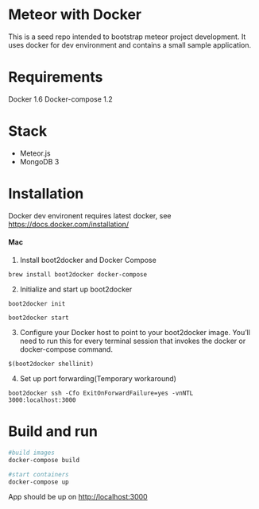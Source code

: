 Meteor with Docker
=====================================================
This is a seed repo intended to bootstrap meteor project development. It uses docker for dev environment and contains a small sample application.

Requirements
=============
Docker 1.6
Docker-compose 1.2

Stack
=============
* Meteor.js
* MongoDB 3


Installation
=============

Docker dev environent requires latest docker, see https://docs.docker.com/installation/

#### Mac
1. Install boot2docker and Docker Compose
```
brew install boot2docker docker-compose
```
2. Initialize and start up boot2docker
```
boot2docker init
```
```
boot2docker start
```
3. Configure your Docker host to point to your boot2docker image. You’ll need to run this for every terminal session that invokes the docker or docker-compose command. 
```
$(boot2docker shellinit)
```
4. Set up port forwarding(Temporary workaround)
```
boot2docker ssh -Cfo ExitOnForwardFailure=yes -vnNTL 3000:localhost:3000
```

Build and run
=============

```sh
#build images
docker-compose build

#start containers
docker-compose up
```

App should be up on [http://localhost:3000](http://localhost:3000/)

